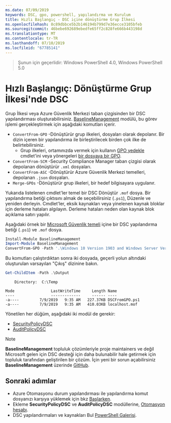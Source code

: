 ```yaml
---
ms.date: 07/09/2019
keywords: DSC, gpo, powershell, yapılandırma ve Kurulum
title: Hızlı Başlangıç - DSC içine dönüştürme Grup İlkesi
ms.openlocfilehash: 8c89dbbce5b2b146194b799d7e36ecce3105bfeb
ms.sourcegitcommit: 46bebe692689ebedfe65ff2c828fe666b443198d
ms.translationtype: MT
ms.contentlocale: tr-TR
ms.lasthandoff: 07/10/2019
ms.locfileid: "67785141"
---
```

> Şunun için geçerlidir: Windows PowerShell 4.0, Windows PowerShell 5.0

# <a name="quickstart-convert-group-policy-into-dsc"></a>Hızlı Başlangıç: Dönüştürme Grup İlkesi'nde DSC

Grup İlkesi veya Azure Güvenlik Merkezi taban çizgisinden bir DSC yapılandırması oluşturabilirsiniz. [BaselineManagement](https://www.powershellgallery.com/packages/BaselineManagement) modülü, bu görev işlemi gerçekleştirmek için aşağıdaki komutları içerir.

- `ConvertFrom-GPO` -Dönüştürür grup ilkeleri, dosyaları olarak depolanır. Bir dizin içeren bir yapılandırma ile birleştirilecek birden çok ilke de belirtebilirsiniz.
  - Grup ilkeleri, ortamınızda vermek için kullanın [GPO yedekle](/powershell/module/grouppolicy/backup-gpo?view=win10-ps) cmdlet'ini veya yönergeleri [bir dosyaya bir GPO](/microsoft-desktop-optimization-pack/agpm/export-a-gpo-to-a-file).
- `ConvertFrom-SCM` -Security Compliance Manager taban çizgisi olarak depolanan dönüştürür `.xml` dosyaları.
- `ConvertFrom-ASC` -Dönüştürür Azure Güvenlik Merkezi temelleri, depolanan `.json` dosyaları.
- `Merge-GPOs` -Dönüştürür grup ilkeleri, bir hedef bilgisayara uygulanır.

Yukarıda listelenen cmdlet'ler temel bir DSC Dönüştür `.mof` dosya. Bir yapılandırma betiği çıktısını almak de seçebilirsiniz (`.ps1`), Düzenle ve yeniden derleyin. Cmdlet'ler, eksik kaynakları veya yinelenen kaynak bloklar için derleme hataları algılayın. Derleme hataları neden olan kaynak blok açıklama satırı yapılır.

Aşağıdaki örnek bir [Microsoft Güvenlik temeli](https://www.microsoft.com/en-us/download/details.aspx?id=55319) içine bir DSC yapılandırma betiği (`.ps1`) ve `.mof` dosya.

```powershell
Install-Module BaselineManagement
Import-Module BaselineManagement
ConvertFrom-GPO -Path '.\Windows 10 Version 1903 and Windows Server Version 1903 Security Baseline\GPOs\' -OutputConfigurationScript
```

Bu komutları çalıştırdıktan sonra iki dosyada, geçerli yolun altındaki oluşturulan varsayılan "Çıkış" dizinine bakın.

```powershell
Get-ChildItem -Path .\Output
```

```Output
    Directory:  C:\Temp

Mode                LastWriteTime     Length Name
----                -------------     ------ ----
-a----         7/9/2019   9:35 AM   227.37KB DSCFromGPO.ps1
-a----         7/9/2019   9:35 AM   410.03KB localhost.mof
```

Yönetilen her düğüm, aşağıdaki iki modül de gerekir:

- [SecurityPolicyDSC](https://www.powershellgallery.com/packages/SecurityPolicyDsc)
- [AuditPolicyDSC](https://www.powershellgallery.com/packages/AuditPolicyDsc)

> [!NOTE]
> **BaselineManagement** topluluk çözümleriyle proje maintainers ve değil Microsoft gelen için DSC desteği için daha bulunabilir hale getirmek için topluluk tarafından geliştirilen bir çözüm. İçin yeni bir sorun açabilirsiniz **BaselineManagement** üzerinde [GitHub](https://github.com/microsoft/BaselineManagement).

## <a name="next-steps"></a>Sonraki adımlar

- Azure Otomasyonu durum yapılandırması ile yapılandırma komut dosyanızı karşıya yüklemek için bkz [Başlarken](/automation/automation-dsc-getting-started#importing-a-configuration-into-azure-automation).
- Ekleme **SecurityPolicyDSC** ve **AuditPolicyDSC** modüllerine, [Otomasyon hesabı](/azure/automation/shared-resources/modules).
- DSC yapılandırmaları ve kaynakları Bul [PowerShell Galerisi](https://www.powershellgallery.com/).
